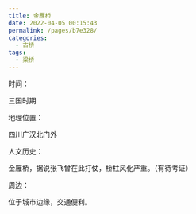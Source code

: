 ```yaml
---
title: 金雁桥
date: 2022-04-05 00:15:43
permalink: /pages/b7e328/
categories:
  - 古桥
tags:
  - 梁桥 
---
```

时间：

三国时期

地理位置：

四川广汉北门外

人文历史：

金雁桥，据说张飞曾在此打仗，桥柱风化严重。（有待考证）

周边：

位于城市边缘，交通便利。
